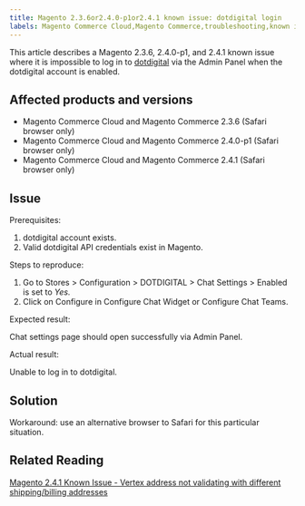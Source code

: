 ```yaml
---
title: Magento 2.3.6or2.4.0-p1or2.4.1 known issue: dotdigital login
labels: Magento Commerce Cloud,Magento Commerce,troubleshooting,known issues,2.3.6,2.4.1,2.4.0-p1,dotdigital
---
```


This article describes a Magento 2.3.6, 2.4.0-p1, and 2.4.1 known issue where it is impossible to log in to [dotdigital](https://dotdigital.com/) via the Admin Panel when the dotdigital account is enabled.

## Affected products and versions

* Magento Commerce Cloud and Magento Commerce 2.3.6 (Safari browser only)
* Magento Commerce Cloud and Magento Commerce 2.4.0-p1 (Safari browser only)
* Magento Commerce Cloud and Magento Commerce 2.4.1 (Safari browser only)

## Issue

Prerequisites:

1. dotdigital account exists.
1. Valid dotdigital API credentials exist in Magento.

Steps to reproduce:

1. Go to Stores > Configuration > DOTDIGITAL > Chat Settings > Enabled is set to _Yes._
1. Click on Configure in Configure Chat Widget or Configure Chat Teams.

Expected result:

Chat settings page should open successfully via Admin Panel.

Actual result:

Unable to log in to dotdigital.

## Solution

Workaround: use an alternative browser to Safari for this particular situation.

## Related Reading

[Magento 2.4.1 Known Issue - Vertex address not validating with different shipping/billing addresses](https://support.magento.com/hc/en-us/articles/360050139631)